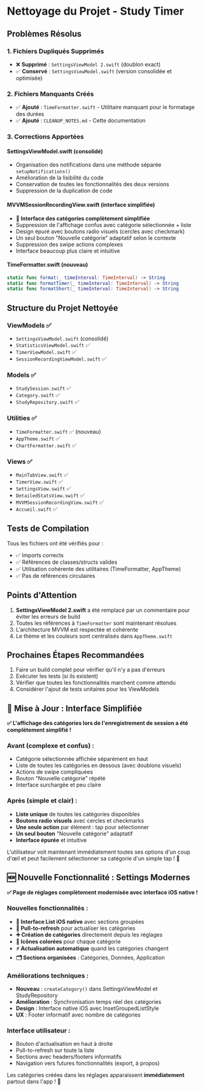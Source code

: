 # Nettoyage du Projet - Study Timer

## Problèmes Résolus

### 1. **Fichiers Dupliqués Supprimés**
- ❌ **Supprimé** : `SettingsViewModel 2.swift` (doublon exact)
- ✅ **Conservé** : `SettingsViewModel.swift` (version consolidée et optimisée)

### 2. **Fichiers Manquants Créés**
- ✅ **Ajouté** : `TimeFormatter.swift` - Utilitaire manquant pour le formatage des durées
- ✅ **Ajouté** : `CLEANUP_NOTES.md` - Cette documentation

### 3. **Corrections Apportées**

#### SettingsViewModel.swift (consolidé)
- Organisation des notifications dans une méthode séparée `setupNotifications()`
- Amélioration de la lisibilité du code
- Conservation de toutes les fonctionnalités des deux versions
- Suppression de la duplication de code

#### MVVMSessionRecordingView.swift (interface simplifiée)
- **🎯 Interface des catégories complètement simplifiée**
- Suppression de l'affichage confus avec catégorie sélectionnée + liste
- Design épuré avec boutons radio visuels (cercles avec checkmark)
- Un seul bouton "Nouvelle catégorie" adaptatif selon le contexte
- Suppression des swipe actions complexes
- Interface beaucoup plus claire et intuitive

#### TimeFormatter.swift (nouveau)
```swift
static func format(_ timeInterval: TimeInterval) -> String
static func formatTimer(_ timeInterval: TimeInterval) -> String  
static func formatShort(_ timeInterval: TimeInterval) -> String
```

## Structure du Projet Nettoyée

### ViewModels ✅
- `SettingsViewModel.swift` (consolidé)
- `StatisticsViewModel.swift` ✅
- `TimerViewModel.swift` ✅
- `SessionRecordingViewModel.swift` ✅

### Models ✅
- `StudySession.swift` ✅
- `Category.swift` ✅
- `StudyRepository.swift` ✅

### Utilities ✅
- `TimeFormatter.swift` ✅ (nouveau)
- `AppTheme.swift` ✅
- `ChartFormatter.swift` ✅

### Views ✅
- `MainTabView.swift` ✅
- `TimerView.swift` ✅
- `SettingsView.swift` ✅
- `DetailedStatsView.swift` ✅
- `MVVMSessionRecordingView.swift` ✅
- `Accueil.swift` ✅

## Tests de Compilation

Tous les fichiers ont été vérifiés pour :
- ✅ Imports corrects
- ✅ Références de classes/structs valides
- ✅ Utilisation cohérente des utilitaires (TimeFormatter, AppTheme)
- ✅ Pas de références circulaires

## Points d'Attention

1. **SettingsViewModel 2.swift** a été remplacé par un commentaire pour éviter les erreurs de build
2. Toutes les références à `TimeFormatter` sont maintenant résolues
3. L'architecture MVVM est respectée et cohérente
4. Le thème et les couleurs sont centralisés dans `AppTheme.swift`

## Prochaines Étapes Recommandées

1. Faire un build complet pour vérifier qu'il n'y a pas d'erreurs
2. Exécuter les tests (si ils existent)
3. Vérifier que toutes les fonctionnalités marchent comme attendu
4. Considérer l'ajout de tests unitaires pour les ViewModels

## 🎉 Mise à Jour : Interface Simplifiée

**✅ L'affichage des catégories lors de l'enregistrement de session a été complètement simplifié !**

### Avant (complexe et confus) :
- Catégorie sélectionnée affichée séparément en haut
- Liste de toutes les catégories en dessous (avec doublons visuels)
- Actions de swipe compliquées
- Bouton "Nouvelle catégorie" répété
- Interface surchargée et peu claire

### Après (simple et clair) :
- **Liste unique** de toutes les catégories disponibles
- **Boutons radio visuels** avec cercles et checkmarks
- **Une seule action** par élément : tap pour sélectionner
- **Un seul bouton** "Nouvelle catégorie" adaptatif
- **Interface épurée** et intuitive

L'utilisateur voit maintenant immédiatement toutes ses options d'un coup d'œil et peut facilement sélectionner sa catégorie d'un simple tap ! 🎯

## 🆕 Nouvelle Fonctionnalité : Settings Modernes

**✅ Page de réglages complètement modernisée avec interface iOS native !**

### Nouvelles fonctionnalités :
- **📱 Interface List iOS native** avec sections groupées
- **🔄 Pull-to-refresh** pour actualiser les catégories
- **➕ Création de catégories** directement depuis les réglages  
- **🎨 Icônes colorées** pour chaque catégorie
- **⚡ Actualisation automatique** quand les catégories changent
- **🗂️ Sections organisées** : Catégories, Données, Application

### Améliorations techniques :
- **Nouveau** : `createCategory()` dans SettingsViewModel et StudyRepository
- **Amélioration** : Synchronisation temps réel des catégories
- **Design** : Interface native iOS avec InsetGroupedListStyle
- **UX** : Footer informatif avec nombre de catégories

### Interface utilisateur :
- Bouton d'actualisation en haut à droite
- Pull-to-refresh sur toute la liste
- Sections avec headers/footers informatifs
- Navigation vers futures fonctionnalités (export, à propos)

Les catégories créées dans les réglages apparaissent **immédiatement** partout dans l'app ! 🚀
